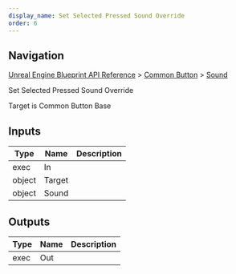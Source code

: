```yaml
---
display_name: Set Selected Pressed Sound Override
order: 6
---
```

## Navigation

[Unreal Engine Blueprint API Reference](https://dev.epicgames.com/documentation/en-us/unreal-engine/BlueprintAPI) > [Common Button](https://dev.epicgames.com/documentation/en-us/unreal-engine/BlueprintAPI/CommonButton) > [Sound](https://dev.epicgames.com/documentation/en-us/unreal-engine/BlueprintAPI/CommonButton/Sound)

Set Selected Pressed Sound Override

Target is Common Button Base

## Inputs

| Type | Name | Description |
| --- | --- | --- |
| exec | In |  |
| object | Target |  |
| object | Sound |  |

## Outputs

| Type | Name | Description |
| --- | --- | --- |
| exec | Out |  |
